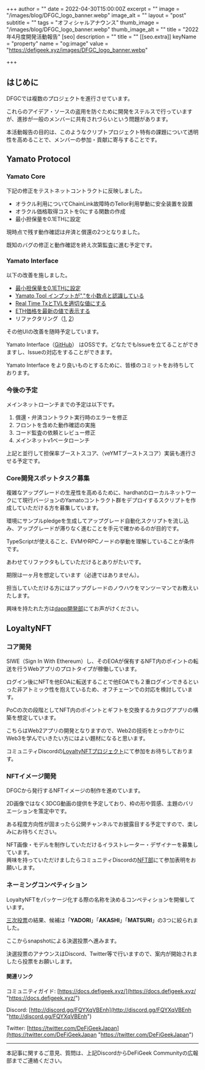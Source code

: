 +++
author = ""
date = 2022-04-30T15:00:00Z
excerpt = ""
image = "/images/blog/DFGC_logo_banner.webp"
image_alt = ""
layout = "post"
subtitle = ""
tags = "オフィシャルアナウンス"
thumb_image = "/images/blog/DFGC_logo_banner.webp"
thumb_image_alt = ""
title = "2022年4月度開発活動報告"
[seo]
description = ""
title = ""
[[seo.extra]]
keyName = "property"
name = "og:image"
value = "https://defigeek.xyz/images/DFGC_logo_banner.webp"

+++
## はじめに

DFGCでは複数のプロジェクトを進行させています。

これらのアイデア・ソースの盗用を防ぐために開発をステルスで行っていますが、進捗が一般のメンバーに共有されづらいという問題があります。

本活動報告の目的は、このようなクリプトプロジェクト特有の課題について透明性を高めることで、メンバーの参加・貢献に寄与することです。

## Yamato Protocol

### Yamato Core

下記の修正をテストネットコントラクトに反映しました。

* オラクル利用についてChainLink故障時のTellor利用挙動に安全装置を設置
* オラクル価格取得コストを0にする関数の作成
* 最小担保量を0.1ETHに設定

現時点で残す動作確認は弁済と償還の2つとなりました。

既知のバグの修正と動作確認を終え次第監査に進む予定です。

### Yamato Interface

以下の改善を施しました。

* [最小担保量を0.1ETHに設定](https://github.com/DeFiGeek-Community/yamato-interface/pull/142)
* [Yamato Tool インプットが","を小数点と認識している](https://github.com/DeFiGeek-Community/yamato-interface/issues/130)
* [Real Time TxとTVLを適切な値にする](https://github.com/DeFiGeek-Community/yamato-interface/pull/139)
* [ETH価格を最新の値で表示する](https://github.com/DeFiGeek-Community/yamato-interface/pull/144)
* リファクタリング（[1](https://github.com/DeFiGeek-Community/yamato-interface/pull/141), [2](https://github.com/DeFiGeek-Community/yamato-interface/pull/143)）

その他UIの改善を随時予定しています。

Yamato Interface（[GitHub](https://github.com/DeFiGeek-Community/yamato-interface)） はOSSです。どなたでもIssueを立てることができますし、Issueの対応をすることができます。

Yamato Interface をより良いものとするために、皆様のコミットをお待ちしております。

### 今後の予定

メインネットローンチまでの予定は以下です。

1. 償還・弁済コントラクト実行時のエラーを修正
2. フロントを含めた動作確認の実施
3. コード監査の依頼とレビュー修正
4. メインネットv1ベータローンチ

上記と並行して担保率ブーストスコア、（veYMTブーストスコア）実装も進行させる予定です。

### Core開発スポットタスク募集

複雑なアップグレードの生産性を高めるために、hardhatのローカルネットワークにて現行バージョンのYamatoコントラクト群をデプロイするスクリプトを作成していただける方を募集しています。

環境にサンプルpledgeを生成してアップグレード自動化スクリプトを流し込み、アップグレードが滞りなく進むことを手元で確かめるのが目的です。

TypeScriptが使えること、EVMやRPCノードの挙動を理解していることが条件です。

あわせてリファクタもしていただけるとありがたいです。

期限は一ヶ月を想定しています（必達ではありません）。

担当していただける方にはアップグレードのノウハウをマンツーマンでお教えいたします。

興味を持たれた方は[dapp開発部](https://discord.com/channels/705052448418693180/805369891220881479)にてお声がけください。

## LoyaltyNFT

### コア開発

SIWE（Sign In With Ethereum）し、そのEOAが保有するNFT内のポイントの転送を行うWebアプリのプロトタイプが稼働しています。

ログイン後にNFTを他EOAに転送することで他EOAでも２重ログインできるといった非アトミック性を抱えているため、オフチェーンでの対応を検討しています。

PoCの次の段階としてNFT内のポイントとギフトを交換するカタログアプリの構築を想定しています。

こちらはWeb2アプリの開発となりますので、Web2の技術をとっかかりにWeb3を学んでいきたい方にはよい題材になると思います。

コミュニティDiscordの[LoyaltyNFTプロジェクト](https://discord.com/channels/705052448418693180/899825377143320576)にて参加をお待ちしております。

### NFTイメージ開発

DFGCから発行するNFTイメージの制作を進めています。

2D画像ではなく3DCG動画の提供を予定しており、枠の形や質感、主題のバリエーションを策定中です。

ある程度方向性が固まったら公開チャンネルでお披露目する予定ですので、楽しみにお待ちください。

NFT画像・モデルを制作していただけるイラストレーター・デザイナーを募集しています。  
興味を持っていただけましたらコミュニティDiscordの[NFT部](https://discord.com/channels/705052448418693180/897682225913528420)にて参加表明をお願いします。

### ネーミングコンペティション

LoyaltyNFTをパッケージ化する際の名称を決めるコンペティションを開催しています。

[三次投票](https://gov.defigeek.xyz/t/topic/105/36)の結果、候補は「**YADORI**」「**AKASHI**」「**MATSURI**」の3つに絞られました。

ここからsnapshotによる決選投票へ進みます。

決選投票のアナウンスはDiscord、Twitter等で行いますので、案内が開始されましたら投票をお願いします。

#### 関連リンク

コミュニティガイド: [https://docs.defigeek.xyz/](https://docs.defigeek.xyz/ "https://docs.defigeek.xyz/")

Discord: [http://discord.gg/FQYXqVBEnh](http://discord.gg/FQYXqVBEnh "http://discord.gg/FQYXqVBEnh")

Twitter: [https://twitter.com/DeFiGeekJapan](https://twitter.com/DeFiGeekJapan "https://twitter.com/DeFiGeekJapan")

***

本記事に関するご意見、質問は、上記DiscordからDeFiGeek Communityの広報部までご連絡ください。